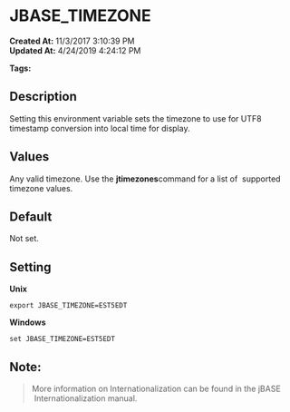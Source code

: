# JBASE_TIMEZONE

**Created At:** 11/3/2017 3:10:39 PM  
**Updated At:** 4/24/2019 4:24:12 PM  

**Tags:**
<badge text='get time offset' vertical='middle' />
<badge text='dst' vertical='middle' />

## Description

Setting this environment variable sets the timezone to use for UTF8 timestamp conversion into local time for display.



## Values

Any valid timezone. Use the **jtimezones**command for a list of  supported timezone values.



## Default

Not set.



## Setting

**Unix**

```
export JBASE_TIMEZONE=EST5EDT 
```



**Windows**

```
set JBASE_TIMEZONE=EST5EDT
```



## Note: 


> More information on Internationalization can be found in the jBASE  Internationalization manual.

